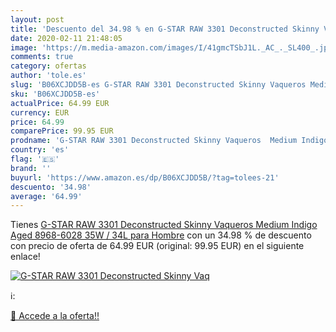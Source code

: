 ```yaml
---
layout: post
title: 'Descuento del 34.98 % en G-STAR RAW 3301 Deconstructed Skinny Vaq'
date: 2020-02-11 21:48:05
image: 'https://m.media-amazon.com/images/I/41gmcTSbJ1L._AC_._SL400_.jpg'
comments: true
category: ofertas
author: 'tole.es'
slug: 'B06XCJDD5B-es G-STAR RAW 3301 Deconstructed Skinny Vaqueros Medium...'
sku: 'B06XCJDD5B-es'
actualPrice: 64.99 EUR
currency: EUR
price: 64.99
comparePrice: 99.95 EUR
prodname: 'G-STAR RAW 3301 Deconstructed Skinny Vaqueros  Medium Indigo Aged 8968-6028  35W / 34L para Hombre'
country: 'es'
flag: '🇪🇸'
brand: ''
buyurl: 'https://www.amazon.es/dp/B06XCJDD5B/?tag=tolees-21'
descuento: '34.98'
average: '64.99'
---
```


Tienes [G-STAR RAW 3301 Deconstructed Skinny Vaqueros  Medium Indigo Aged 8968-6028  35W / 34L para Hombre](https://www.amazon.es/dp/B06XCJDD5B/?tag=tolees-21) con un 34.98 % de descuento con precio de oferta de 64.99 EUR (original: 99.95 EUR) en el siguiente enlace!

[![G-STAR RAW 3301 Deconstructed Skinny Vaq](https://m.media-amazon.com/images/I/41gmcTSbJ1L._AC_._SL400_.jpg)](https://www.amazon.es/dp/B06XCJDD5B/?tag=tolees-21)

ℹ️:


[🛒 Accede a la oferta!!](https://www.amazon.es/dp/B06XCJDD5B/?tag=tolees-21)
